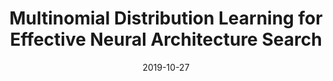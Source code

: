 ---
title: "Multinomial Distribution Learning for Effective Neural Architecture Search"
collection: publications
permalink: /publication/ICCV2019
excerpt: ''
date: 2019-10-27
venue: 'ICCV'
paperurl: 'http://openaccess.thecvf.com/content_ICCV_2019/papers/Zheng_Multinomial_Distribution_Learning_for_Effective_Neural_Architecture_Search_ICCV_2019_paper.pdf'
citation: 'Zheng, Xiawu and Ji, Rongrong and Tang, Lang and Zhang, Baochang and Liu, Jianzhuang and Tian, Qi. Multinomial Distribution Learning for Effective Neural Architecture Search. The IEEE International Conference on Computer Vision (ICCV)'
---